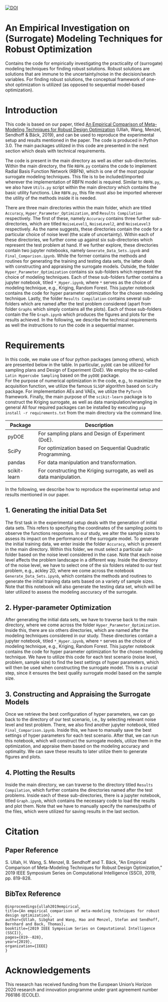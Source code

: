 [![DOI](https://zenodo.org/badge/DOI/10.5281/zenodo.3854910.svg)](https://doi.org/10.5281/zenodo.3854910)

# An Empirical Investigation on (Surrogate) Modeling Techniques for Robust Optimization 
Contains the code for empirically investigating the practicality of (surrogate) modeling techniques for finding robust solutions.
Robust solutions are solutions that are immune to the uncertainty/noise in the decision/search variables.
For finding robust solutions, the conceptual framework of one-shot optimization is utilized (as opposed to sequential model-based optimization).

# Introduction
This code is based on our paper, titled [An Empirical Comparison of Meta-Modeling Techniques for Robust Design Optimization](https://ieeexplore.ieee.org/abstract/document/9002805) (Ullah, Wang, Menzel, Sendhoff & Bäck, 2019), and can be used to reproduce
the experimental setup and results mentioned in the paper. The code is produced in Python 3.0. The main packages utilized in this code are presented in the next section which deals with technical requirements. 

The code is present in the main directory as well as other sub-directories. Within the main directory, the file `RBFN.py` contains the code to implement
Radial Basis Function Network (RBFN), which is one of the most popular surrogate modeling techniques. This file is to be included/imported wherever the implementation of
RBFN model is required. Similar to `RBFN.py`, we also have `Utils.py` script within the main directory which contains the basic utility functions.
Like `RBFN.py`, this file must also be imported wherever the utility of the methods inside it is needed.

There are three main directories within the main folder, which are titled `Accuracy`, `Hyper_Parameter_Optimization`, and `Results Compilation` respectively.
The first of these, namely `Accuracy` contains three further sub-directories, which are titled `NoiseLevel1`, `NoiseLevel2`, and `NoiseLevel3` respectively.
As the name suggests, these directories contain the code for a particular choice of noise level (the scale of uncertainty).
Within each of these directories, we further come up against six sub-directories which represent the test problem at hand.
If we further explore, these directories contain two jupyter notebooks, namely `Generate_Data_Sets.ipynb` and `Final_Comparison.ipynb`.
While the former contains the methods and routines for generating the training and testing data sets, the latter deals with constructing and 
appraising the surrogate models. Outside, the folder `Hyper_Parameter_Optimization` contains six sub-folders which represent the choice of modeling techniques.
Each of these sub-folders further contains a jupyter notebook, titled `*_Hyper.ipynb`, where `*` serves as the choice of modeling technique, e.g., Kriging, Random Forest.
This jupyter notebook contains the code for hyper parameter optimization for the chosen modeling technique.
Lastly, the folder `Results Compilation` contains several sub-folders which are named after the test problem considered (apart from folder `Graphs` which simply contains
all the plots). Each of those sub-folders contain the file `Graph.ipynb` which produces the figures and plots for the results achieved.
In the following, we describe the technical requirements as well the instructions to run the code in a sequential manner.

# Requirements

In this code, we make use of four python packages (among others), which are presented below in the table.
In particular, `pyDOE` can be utilized for sampling plans and Design of Experiment (DoE).
We employ the so-called `Latin Hypercube Sampling` based on the `pyDOE` package.  
For the purpose of numerical optimization in the code, e.g., to maximize the acquisition function, we utilize the famous `SLSQP` algorithm based on `SciPy` package.
For implementation AEs and VAEs, we utilize the `PyTorch` framework.
Finally, the main purpose of the `scikit-learn` package is to construct the Kriging surrogate, as well as data manipulation/wrangling in general 
All four required packages can be installed by executing `pip install -r requirements.txt` from the main directory via the command line.

| Package | Description |
| --- | --- |
| pyDOE | For sampling plans and Design of Experiment (DoE).  |
| SciPy | For optimization based on Sequential Quadratic Programming. |
| pandas | For data manipulation and transformation. |
| scikit-learn | For constructing the Kriging surrogate, as well as data manipulation. |

In the following, we describe how to reproduce the experimental setup and results mentioned in our paper.

## 1. Generating the initial Data Set
The first task in the experimental setup deals with the generation of initial data sets. This refers to specifying the coordinates
of the sampling points to observe the functions responses. In our study, we alter the sample sizes to assess its impact on the performance of the
surrogate model. To generate the initial training data, we enter inside the folder `Accuracy`, which is present in the main directory.
Within this folder, we must select a particular sub-folder based on the noise level considered in the case. Note that each noise level affects the
problem landscape in a different way.
Inside the directory of the noise level, we have to select one of the six folders related to our test problem, e.g., ackley 2D, where we come across the notebook 
`Generate_Data_Sets.ipynb`, which contains the methods and routines to generate the initial training data sets based on a variety of sample sizes.
Note that this notebook will also generate the testing data set, which will be later utilized to assess the modeling asccuracy of the surrogate.

## 2. Hyper-parameter Optimization
After generating the initial data sets, we have to traverse back to the main directory, where we come across the folder `Hyper_Parameter_Optimization`.
Inside this, there are six others directories, which are named after the modeling techniques considered in our study.
These directories contain a jupyter notebook, titled `*_Hyper.ipynb`, where `*` serves as the choice of modeling technique, e.g., Kriging, Random Forest.
This jupyter notebook contains the code for hyper parameter optimization for the chosen modeling technique.
We have to utilize this code for each test scenario (noise level, problem, sample size) to find the best settings of hyper parameters, which will then be used when constructing the surrogate model. This is a crucial step, since it ensures the best quality surrogate model based on the sample size.

## 3. Constructing and Appraising the Surrogate Models
Once we retrieve the best configuration of hyper parameters, we can go back to the directory of our test scenario, i.e., by selecting relevant noise level and test problem.
There, we also find another jupyter notebook, titled `Final_Comparison.ipynb`. Inside this, we have to manually save the best settings of hyper parameters
for each test scenario. After that, we can run this notebook, which will construct the surrogate models, utilize them in the optimization, and appraise them
based on the modeling accuracy and optimality. We can save these results to later utilize them to generate figures and plots.

## 4. Plotting the Results
Inside the main directory, we can traverse to the directory titled `Results Compilation`, which further contains the directories named after the test problems.
Inside each of these sub-directories, there is a jupyter notebook, titled `Graph.ipynb`, which contains the necessary code to load the results and plot them.
Note that we have to manually specify the names/paths of the files, which were utilized for saving results in the last section.

# Citation
## Paper Reference
S. Ullah, H. Wang, S. Menzel, B. Sendhoff and T. Bäck, "An Empirical Comparison of Meta-Modeling Techniques for Robust Design Optimization," 2019 IEEE Symposium Series on Computational Intelligence (SSCI), 2019, pp. 819-828.
## BibTex Reference
`@inproceedings{ullah2019empirical`,\
  `title={An empirical comparison of meta-modeling techniques for robust design optimization},`\
  `author={Ullah, Sibghat and Wang, Hao and Menzel, Stefan and Sendhoff, Bernhard and Back, Thomas},`\
  `booktitle={2019 IEEE Symposium Series on Computational Intelligence (SSCI)},`\
  `pages={819--828},`\
  `year={2019},`\
  `organization={IEEE}`\
`}`

# Acknowledgements
This research has received funding from the European Union’s Horizon 2020 research and innovation programme under grant agreement number 766186 (ECOLE).
